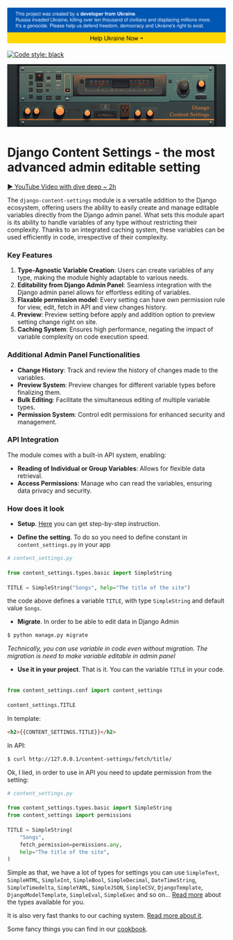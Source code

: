 [![Stand With Ukraine](https://raw.githubusercontent.com/vshymanskyy/StandWithUkraine/main/banner-direct-single.svg)](https://stand-with-ukraine.pp.ua)

[![Code style: black](https://img.shields.io/badge/code%20style-black-000000.svg)](https://github.com/psf/black)

![Django Content Settings](img/title.png)

# Django Content Settings - the most advanced admin editable setting

[▶️ YouTube Video with dive deep ~ 2h](https://youtu.be/RNYmvv_G5zs)

The `django-content-settings` module is a versatile addition to the Django ecosystem, offering users the ability to easily create and manage editable variables directly from the Django admin panel. What sets this module apart is its ability to handle variables of any type without restricting their complexity. Thanks to an integrated caching system, these variables can be used efficiently in code, irrespective of their complexity.

### Key Features

1. **Type-Agnostic Variable Creation**: Users can create variables of any type, making the module highly adaptable to various needs.
2. **Editability from Django Admin Panel**: Seamless integration with the Django admin panel allows for effortless editing of variables.
3. **Flaxable permission model**: Every setting can have own permission rule for view, edit, fetch in API and view changes history.
4. **Preview**: Preview setting before apply and addition option to preview setting change right on site.
5. **Caching System**: Ensures high performance, negating the impact of variable complexity on code execution speed.

### Additional Admin Panel Functionalities

- **Change History**: Track and review the history of changes made to the variables.
- **Preview System**: Preview changes for different variable types before finalizing them.
- **Bulk Editing**: Facilitate the simultaneous editing of multiple variable types.
- **Permission System**: Control edit permissions for enhanced security and management.

### API Integration

The module comes with a built-in API system, enabling:

- **Reading of Individual or Group Variables**: Allows for flexible data retrieval.
- **Access Permissions**: Manage who can read the variables, ensuring data privacy and security.

### How does it look

- **Setup**. [Here](https://django-content-settings.readthedocs.io/en/latest/first/) you can get step-by-step instruction.

- **Define the setting**. To do so you need to define constant in `content_settings.py` in your app

```python
# content_settings.py

from content_settings.types.basic import SimpleString

TITLE = SimpleString("Songs", help="The title of the site")
```

the code above defines a variable `TITLE`, with type `SimpleString` and default value `Songs`.

- **Migrate**. In order to be able to edit data in Django Admin

```bash
$ python manage.py migrate
```

_Technically, you can use variable in code even without migration. The migration is need to make variable editable in admin panel_

- **Use it in your project**. That is it. You can the variable `TITLE` in your code. 

```python

from content_settings.conf import content_settings

content_settings.TITLE
```

In template:

```html
<h2>{{CONTENT_SETTINGS.TITLE}}</h2>
```

In API:

```bash
$ curl http://127.0.0.1/content-settings/fetch/title/
```

Ok, I lied, in order to use in API you need to update permission from the setting:

```python
# content_settings.py

from content_settings.types.basic import SimpleString
from content_settings import permissions

TITLE = SimpleString(
    "Songs",
    fetch_permission=permissions.any,
    help="The title of the site",
)
```

Simple as that, we have a lot of types for settings you can use `SimpleText`, `SimpleHTML`, `SimpleInt`, `SimpleBool`, `SimpleDecimal`, `DateTimeString`, `SimpleTimedelta`, `SimpleYAML`, `SimpleJSON`, `SimpleCSV`, `DjangoTemplate`, `DjangoModelTemplate`, `SimpleEval`, `SimpleExec` and so on... [Read more](https://django-content-settings.readthedocs.io/en/latest/types/) about the types available for you.

It is also very fast thanks to our caching system. [Read more about it](https://django-content-settings.readthedocs.io/en/latest/caching/).

Some fancy things you can find in our [cookbook](https://django-content-settings.readthedocs.io/en/latest/cookbook/).